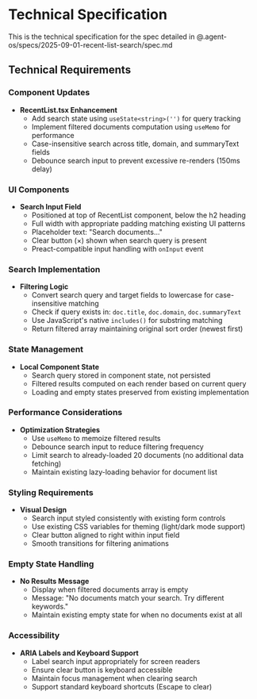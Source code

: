 # Technical Specification

This is the technical specification for the spec detailed in @.agent-os/specs/2025-09-01-recent-list-search/spec.md

## Technical Requirements

### Component Updates

- **RecentList.tsx Enhancement**
  - Add search state using `useState<string>('')` for query tracking
  - Implement filtered documents computation using `useMemo` for performance
  - Case-insensitive search across title, domain, and summaryText fields
  - Debounce search input to prevent excessive re-renders (150ms delay)

### UI Components

- **Search Input Field**
  - Positioned at top of RecentList component, below the h2 heading
  - Full width with appropriate padding matching existing UI patterns
  - Placeholder text: "Search documents..."
  - Clear button (×) shown when search query is present
  - Preact-compatible input handling with `onInput` event

### Search Implementation

- **Filtering Logic**
  - Convert search query and target fields to lowercase for case-insensitive matching
  - Check if query exists in: `doc.title`, `doc.domain`, `doc.summaryText`
  - Use JavaScript's native `includes()` for substring matching
  - Return filtered array maintaining original sort order (newest first)

### State Management

- **Local Component State**
  - Search query stored in component state, not persisted
  - Filtered results computed on each render based on current query
  - Loading and empty states preserved from existing implementation

### Performance Considerations

- **Optimization Strategies**
  - Use `useMemo` to memoize filtered results
  - Debounce search input to reduce filtering frequency
  - Limit search to already-loaded 20 documents (no additional data fetching)
  - Maintain existing lazy-loading behavior for document list

### Styling Requirements

- **Visual Design**
  - Search input styled consistently with existing form controls
  - Use existing CSS variables for theming (light/dark mode support)
  - Clear button aligned to right within input field
  - Smooth transitions for filtering animations

### Empty State Handling

- **No Results Message**
  - Display when filtered documents array is empty
  - Message: "No documents match your search. Try different keywords."
  - Maintain existing empty state for when no documents exist at all

### Accessibility

- **ARIA Labels and Keyboard Support**
  - Label search input appropriately for screen readers
  - Ensure clear button is keyboard accessible
  - Maintain focus management when clearing search
  - Support standard keyboard shortcuts (Escape to clear)
